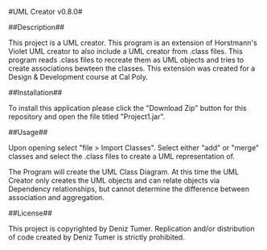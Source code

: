 #UML Creator v0.8.0#

##Description##

This project is a UML creator. This program is an extension of Horstmann's Violet UML creator to also include a UML creator from .class files. This program reads .class files to recreate them as UML objects and tries to create associations bewteen the classes. This extension was created for a Design & Development course at Cal Poly.

##Installation##

To install this application please click the "Download Zip" button for this repository and open the file titled "Project1.jar".

##Usage##

Upon opening select "file > Import Classes". Select either "add" or "merge" classes and select the .class files to create a UML representation of.

The Program will create the UML Class Diagram. At this time the UML Creator only creates the UML objects and can relate objects via Dependency relationships, but cannot determine the difference between association and aggregation.

##License##

This project is copyrighted by Deniz Tumer. Replication and/or distribution of code created by Deniz Tumer is strictly prohibited.
